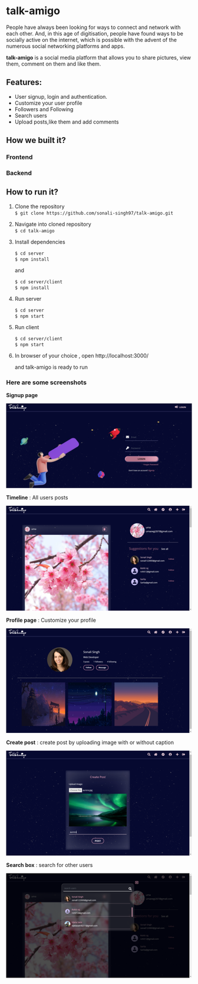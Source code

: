 # talk-amigo
People have always been looking for ways to connect and network with each other. And, in this age of digitisation, people have found ways to be socially active on the internet, which is possible with the advent of the numerous social networking platforms and apps.

**talk-amigo** is a social media platform that allows you to share pictures, view them, comment on them and like them.


## Features:
- User signup, login and authentication.
- Customize your user profile
- Followers and Following
- Search users
- Upload posts,like them and add comments


## How we built it?
### Frontend
### Backend

## How to run it?

1. Clone the repository <br>
     `$ git clone https://github.com/sonali-singh97/talk-amigo.git`

2. Navigate into cloned repository <br>
     `$ cd talk-amigo`

3. Install dependencies
      ``` 
      $ cd server
      $ npm install
      ```

      and

      ``` 
      $ cd server/client
      $ npm install
      ```

4. Run server
      ``` 
      $ cd server
      $ npm start
      ```


5. Run client
      ```
      $ cd server/client
      $ npm start
      ```

6. In browser of your choice , open
    http://localhost:3000/

    and talk-amigo is ready to run


### Here are some screenshots

**Signup page** 
<p>
<img src="/server/client/public/images/signup-page.png"> 
</p>

**Timeline** : All users posts  
<p>
<img src="/server/client/public/images/homepage.png" />

**Profile page** : Customize your profile  
<p>
<img src= "/server/client/public/images/profile-page.png" />

**Create post** : create post by uploading image with or without caption 
<p>
<img src="/server/client/public/images/create-post.png" />

**Search box** : search for other users  
<p>
<img src="/server/client/public/images/search-box.png" />










